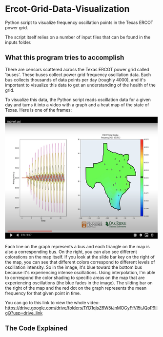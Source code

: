 # Ercot-Grid-Data-Visualization
Python script to visualize frequency oscillation points in the Texas ERCOT power grid.

The script itself relies on a number of input files that can be found in the inputs folder.

<h2> What this program tries to accomplish </h2>
  There are censors scattered across the Texas ERCOT power grid called 'buses'. These buses collect power grid frequency oscillation data.
  Each bus collects thousands of data points per day (roughly 4000), and it's important to visualize this data to get an understanding
  of the health of the grid. 

  To visualize this data, the Python script reads oscillation data for a given day and turns it into a video with a graph and a heat map
  of the state of Texas. Here is one of the frames:
  
<img width="500" height="400" src="Screen Shot 2023-08-22 at 12.37.48 AM.png">

  Each line on the graph represents a bus and each triangle on the map is also a corresponding bus.
  On the right, you can also see different colorations on the map itself. If you look at the slide bar key on the right of the map, 
  you can see that different colors correspond to different levels of oscillation intensity. So in the image, it's blue toward the bottom 
  bus because it's experiencing intense oscillations.
  Using interpolation, I'm able to correspond the color shading to specific areas on the map that are experiencing oscillations (the blue 
  fades in the image).
  The sliding bar on the right of the map and the red dot on the graph represents the mean frequency for that given point in time.

  You can go to this link to view the whole video: https://drive.google.com/drive/folders/1YD1qlsZ6W5iJnMOGyFfVl5tJQoP9ilgQ?usp=drive_link

<h2>The Code Explained</h2>
